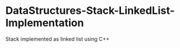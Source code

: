 DataStructures-Stack-LinkedList-Implementation
==============================================

Stack implemented as linked list using C++
